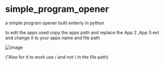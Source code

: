 # simple_program_opener

a simple program opener built entierly in python

to edit the apps used copy the apps path and replace the App 2 ,App 3 ext and change it to your apps name and file path

![image](https://github.com/user-attachments/assets/d184430c-dd1f-41fc-8b93-bdea8bc8cb65)

("Also for it to work use / and not \ in the file path)
